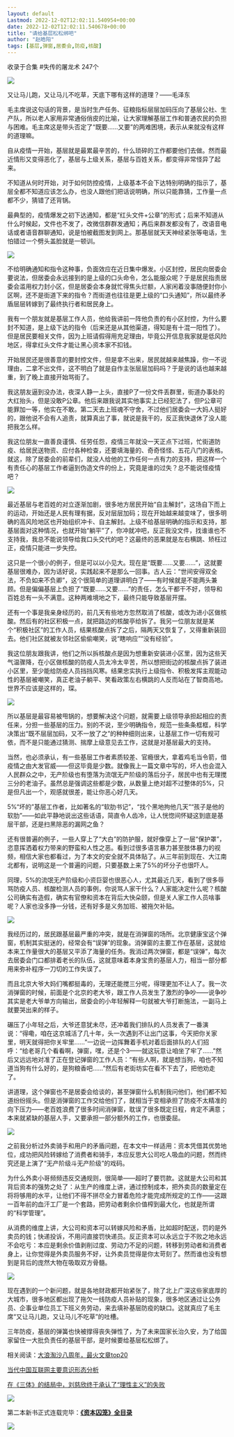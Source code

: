 ```yaml
---
layout: default
Lastmod: 2022-12-02T12:02:11.540954+00:00
date: 2022-12-02T12:02:11.540678+00:00
title: "请给基层松松绑吧"
author: "赵皓阳"
tags: [基层,弹窗,居委会,防疫,核酸]
---
```


收录于合集 #失传的屠龙术 247个

![](https://images.weserv.nl/?url=https%3A//mmbiz.qpic.cn/mmbiz_jpg/52ChNWeJuice3HBGjiaicQNueP8STSLTbnSkaaRvKtH9UM6soKJLWsdzklayCofuhZkwwEvQ54T3H3kJsmSBkfeLg/640%3Fwx_fmt%3Djpeg)

又让马儿跑，又让马儿不吃草，天底下哪有这样的道理？——毛泽东

毛主席说这句话的背景，是当时生产任务、征粮指标层层加码压向了基层公社、生产队，所以老人家用非常通俗俏皮的比喻，让大家理解基层工作和普通农民的负担与困难。毛主席这是带头否定了“既要……又要”的两难困境，表示从来就没有这样的道理嘛。

自从疫情一开始，基层就是最累最辛苦的，什么琐碎的工作都要他们去做。然而最近情形又变得恶化了，基层与上级关系，基层与百姓关系，都变得非常怪异了起来。

不知道从何时开始，对于如何防控疫情，上级基本不会下达特别明确的指示了，基层全都不知道应该怎么办，也没人跟他们把话说明确，所以只能靠猜，工作量一点都不少，猜错了还背锅。

最典型的，疫情爆发之初下达通知，都是“红头文件+公章”的形式；后来不知道从什么时候起，文件也不发了，改微信群群发通知；再后来群发都没有了，改语音电话或者语音群聊通知，说是怕被截图发到网上。那基层就天天神经紧张等电话，生怕错过一个劈头盖脸就是一顿训。

![](https://images.weserv.nl/?url=https%3A//mmbiz.qpic.cn/mmbiz_jpg/52ChNWeJuice3HBGjiaicQNueP8STSLTbnSBqJv7yvu58QP1nCOhzWUibFCXCKtLLSJ4UvZJrI62e23mvDsia119FBA/640%3Fwx_fmt%3Djpeg)

不给明确通知和指令这种事，负面效应在近日集中爆发。小区封控，居民向居委会要说法，但居委会永远接到的是上级的口头命令，怎么能服众呢？于是居民指责居委会滥用权力封小区，但是居委会本身就忙得焦头烂额，人家闲着没事随便封你小区啊，还不是街道下来的指令？而街道也往往是更上级的“口头通知”，所以最终矛盾层层转嫁到了最终执行者和居民身上。

我有一个朋友就是基层工作人员，他给我讲前一阵他负责的有小区封控，为什么要封不知道，是上级下达的指令（后来还是从其他渠道，得知是有十混一阳性了）。但是居民要相关文件，因为上班请假得用充足理由，毕竟公开信息我家就是低风险地区，得拿红头文件才能让黑心资本家不扣钱。

开始居民还是很善意的要封控文件，但是拿不出来，居民就越来越焦躁，你一不说理由，二拿不出文件，这不明白了就是自作主张层层加码吗？于是说的话也越来越重，到了晚上直接开始骂街了。  

我这朋友逼到没办法，夜深人静一上头，直接P了一份文件丢群里，街道办事处的大红抬头，但是没敢P公章。他后来跟我说其实他事实上已经犯法了，但P公章可能罪加一等，他实在不敢。第二天去上班魂不守舍，不过他们居委会一大妈人挺好的，跟他说不会有人追责，就算真出了事，就说是我干的，反正我快退休了没人能把我怎么样。

我这位朋友一直善良谨慎、任劳任怨，疫情三年就没一天正点下过班，忙街道防疫、给居民送物资、应付各种检查，还要填海量的、奇奇怪怪、五花八门的表格。就这，除了居委会的前辈们，就没人给他的工作任何一点有力的支持，把这样一个有责任心的基层工作者逼到伪造文件的份上，究竟是谁的过失？总不能说怪疫情吧？

![](https://images.weserv.nl/?url=https%3A//mmbiz.qpic.cn/mmbiz_png/52ChNWeJuice3HBGjiaicQNueP8STSLTbnSr2hAIRrllybkPnFUhoL09yibQ02sjxHDoX8ibibazgFEXhE0lR14kXPFw/640%3Fwx_fmt%3Dpng)

最近基层与老百姓的对立逐渐加剧，很多地方居民开始“自主解封”，这场自下而上的运动，开始还是人民有理有据，反对层层加码；现在开始越来越变味了，很多明确的高风险地区也开始组织冲卡、自主解封。上级不给基层明确的指示和支持，那基层面对这种情况，也就开始“躺平”了，你冲就冲吧，反正我没文件，找谁谁也不支持我，我总不能说领导给我口头交代的吧？这最终的恶果就是左右横跳、矫枉过正，疫情只能进一步失控。

这只是一个很小的例子，但是可以以小见大。现在是“既要……又要……”，这就要基层很难办，因为话好说，实践起来不是那么一回事。古人云：“世间安得双全法，不负如来不负卿”，这个很简单的道理讲明白了——有时候就是不能两头兼顾。但是偏偏基层上负担了“既要……又要……”的责任，怎么干都干不好，领导和百姓总有一头不满意。这种两难境地之下，最终只能导致基层开摆。

还有一个事是我亲身经历的，前几天有些地方忽然取消了核酸，或改为进小区做核酸。然后有的社区积极一点，就把路边的核酸亭给拆了。我另一位朋友就是某个“积极社区”的工作人员，结果核酸点拆了之后，隔两天又恢复了，又得重新装回去。他们社区就被友邻社区偷偷嘲笑，说“瞎响应”“没有经验”。

我这位朋友跟我讲，他们之所以拆核酸点是因为想重新安装进小区里，因为这些天气温骤降，在小区做核酸的防疫人员太冷太辛苦，所以想把街边的核酸点拆了装进小区里，至少能给防疫人员挡挡风寒。结果忠实执行上级指令、积极发挥主观能动性的基层被嘲笑，真正老油子躺平、笑看政策左右横跳的人反而站在了智商高地。世界不应该是这样的，琛。

![](https://images.weserv.nl/?url=https%3A//mmbiz.qpic.cn/mmbiz_png/52ChNWeJuice3HBGjiaicQNueP8STSLTbnS5icKzLJVjO1jsnW9H8g7dWos8pJgjOWXXPuT5yiaDHHFDlwDBlvkOvww/640%3Fwx_fmt%3Dpng)

所以基层是最容易被甩锅的，想要解决这个问题，就需要上级领导承担起相应的责任来，分担一些基层的压力。别的不说，至少明确指令，规范一些条条框框，科学决策出“既不层层加码，又不一放了之”的种种细则出来，让基层工作一切有规可依，而不是只能通过猜测、揣摩上级意见去工作，这就是对基层最大的支持。

当然，也必须承认，有一些基层工作者素质较差、官瘾很大，拿着鸡毛当令箭，借疫情之由大发官威——但这毕竟是少数。就像我上一篇文章中写的，坏人也会混入人民群众之中，无产阶级也有堕落为流氓无产阶级的落后分子，居民中也有无理搅三分的老油子。虽然总是强调这些都是少数，从数量上绝对超不过整体的5%，只是但凡出一个，观感就很差，能让你恶心好几天。

5%“坏的”基层工作者，比如著名的“软肋书记”，“找个黑地拘他几天”“孩子是他的软肋”——如此平静地说出这些话语，简直令人齿冷，让人恍惚间怀疑这到底是基层干部，还是扫黑除恶的漏网之鱼？

还有很普遍的例子，一些人穿上了“大白”的防护服，就好像穿上了一层“保护罩”，恣意挥洒着权力带来的野蛮和人性之恶。看到过很多语言暴力甚至肢体暴力的视频，相信大家也都看过，为了本文的安全就不具体贴了。从三年前到现在、大江南北都有，说明这是一个普遍的问题，只要基数上来了5%的坏分子也很吓人。

同理，5%的流氓无产阶级和小资巨婴也很恶心人，尤其最近几天，看到了很多辱骂防疫人员、核酸检测人员的事例，你说骂人家干什么？人家能决定什么呢？核酸公司确实有造假，确实有官僚和资本在背后大快朵颐，但是关人家工作人员啥事呢？人家也没多挣一分钱，还有好多是义务加班、被拖欠补贴。

![](https://images.weserv.nl/?url=https%3A//mmbiz.qpic.cn/mmbiz_png/52ChNWeJuice3HBGjiaicQNueP8STSLTbnSLwz5eOfIO6RxSPYomCjHNtDkFiaBOglsOibOtwIYq27akMNYxy04kXnQ/640%3Fwx_fmt%3Dpng)

我经历过的，居民跟基层最严重的冲突，就是在消弹窗的场所。北京健康宝这个弹窗，机制其实挺迷的，经常会有“误弹”的现象。消弹窗的主要工作在基层，这就给本来工作量很大的基层又平添了海量的任务。我消过两次弹窗，都是“误弹”，每次去居委会门口都排着老长的队伍，这就意味着本身宝贵的基层人力，相当一部分都用来弥补程序一刀切的工作失误了。

而且北京大爷大妈们嘴都挺毒的，无理还能搅三分呢，得理更加不让人了。我一次消弹窗的时候，前面是个北京的老大爷，跟工作人员发生了激烈的争吵——说争吵其实是老大爷单方向输出，居委会的小年轻解释一句就被大爷打断施法，一副马上就要哭出来的样子。

碾压了小年轻之后，大爷还意犹未尽，还冲着我们排队的人员发表了一番演说：“得嘞，咱在这京城活了几十年，头一次遇到不让出门这事，今天把你关家里，明天就得把你关牢里……”一边说一边挥舞着手机对着后面排队的人们招呼：“给老哥几个看看啊，弹窗，嘿，还是个3——就这玩意让咱坐了牢了……”然后又远远地对准了正在登记弹窗的工作人员：“有些人啊，就是想当狗，咱也不知道当狗有什么好的，是狗粮香吧……”然后有老街坊实在看不下去了，把他劝走了。

讲道理，这个弹窗也不是居委会给谈的，甚至弹窗什么机制我问他们，他们都不知道纷纷摇头。但是消弹窗的工作交给他们了，就相当于变相承担了防疫不太精准的向下压力——老百姓浪费了很多时间消弹窗，耽误了很多既定日程，肯定不满意；本来就紧缺的基层人手，又要承担一部分额外的工作，也很委屈。

![](https://images.weserv.nl/?url=https%3A//mmbiz.qpic.cn/mmbiz_jpg/52ChNWeJuice3HBGjiaicQNueP8STSLTbnSORwmEe1B5WEiaFbOXKtJU3N3qQjAUgicLjvkIOgGR6wwRpvlTjdBgkFA/640%3Fwx_fmt%3Djpeg)

之前我分析过外卖骑手和用户的矛盾问题，在本文中一样适用：资本凭借其优势地位，成功把风险转嫁给了消费者和骑手，本应反思大公司吃人吸血的问题，然而终究还是上演了“无产阶级斗无产阶级”的戏码。

为什么外卖小哥频频违反交通规则，很简单——超时了要罚款。这就是大公司和其背后资本的强势之处了：从生产的维度上讲，通过控制成本，把外卖员的数量定在将将够用的水平，让他们不得不拼尽全力冒着危险才能完成所规定的工作——这跟一百年前的血汗工厂是一个套路，把劳动者剩余价值榨到最大化，也就是所谓的“科学管理”。

从消费的维度上讲，大公司和资本可以转嫁风险和矛盾，比如超时配送，罚的是外卖员的钱；快递投诉，不用问直接罚快递员。反正资本可以永远立于不败之地永远不会吃亏：本应是剩余价值剥削过度、劳动力不足的问题，转移到劳动者和消费者身上，让你觉得是外卖员服务不好，让外卖员觉得是你太苛刻了。然而谁也没有想到是背后的庞然大物在吸取双方骨髓。

![](https://images.weserv.nl/?url=https%3A//mmbiz.qpic.cn/mmbiz_png/52ChNWeJuice3HBGjiaicQNueP8STSLTbnSf8icPEOsu8kVA6oV2S4jslZ35PlBpynVDgYiaJRID9qdXHtSaO3gC9Jg/640%3Fwx_fmt%3Dpng)

现在遇到的一个新问题，就是各地财政都开始紧张了，除了北上广深这些家底厚的大城市，很多地区都出现了拖欠一线防疫人员补贴的现象，很多地区通过让公务员、企事业单位员工下班义务劳动，来去填补基层防疫的缺口。这就真应了毛主席“又让马儿跑，又让马儿不吃草”的吐槽。

三年防疫，基层的弹簧也快被撑得丧失弹性了，为了未来国家长治久安，为了给国家留住一大批负责任的基层干部，是时候要给基层松松绑了。

相关阅读：[大浪淘沙八周年，最火文章top20](http://mp.weixin.qq.com/s?__biz=MjM5NzE2NTY0Ng==&mid=2650686485&idx=1&sn=2cba9f2d1065e8bbdf4350d533b15321&chksm=bed4cb3489a34222aa556e31ecb331f2cb50509585335c257af0308bf8ace4ec46446418ee0f&scene=21#wechat_redirect)

[当代中国互联网主要意识形态分析](http://mp.weixin.qq.com/s?__biz=MjM5NzE2NTY0Ng==&mid=2650686310&idx=1&sn=ca23785c1016c84d16c11f88671d7108&chksm=bed4cc4789a34551ca34cf1a64b3ec10e1dbc1c3b830703c8968b4adb131b03fa9def34b6486&scene=21#wechat_redirect)

[在《三体》的结局中，刘慈欣终于承认了“理性主义”的失败](http://mp.weixin.qq.com/s?__biz=MjM5NzE2NTY0Ng==&mid=2650685951&idx=1&sn=60e7c896d56ecbb93102be6f56b8e844&chksm=bed4cede89a347c8681ceb4a4f3c1ab5a78f421705f28efd9820bfc6fd6d69206d03a5d046b6&scene=21#wechat_redirect)

![](https://images.weserv.nl/?url=https%3A//mmbiz.qpic.cn/mmbiz/Q27ZT0wFibkO50tGqXibz3UPibrBL2zgrj8KWh9Jlte97R55IIibvmqTMtlQEdLtSIgIISeEp0VqReyobMTDFdz2OA/640%3Fwx_fmt%3Dpng%26wxfrom%3D5%26wx_lazy%3D1%26wx_co%3D1)

第二本新书正式连载完毕：[**《资本囚笼》全目录**](http://mp.weixin.qq.com/s?__biz=MjM5NzE2NTY0Ng==&mid=2650686559&idx=1&sn=cdcf1f127297df95a580a8617d576b2d&chksm=bed4cb7e89a342682616e38883a54e745fac2d2c24953f13b91bef7d2b027ac8b96ae35118b7&scene=21#wechat_redirect)

![](https://images.weserv.nl/?url=https%3A//mmbiz.qpic.cn/mmbiz_gif/52ChNWeJuicdIK3jdznKeaJo4eFwMH8fEFXeYA4N3vQZeDpfmI5m8icOdJ6R7zB7NeSIicVkYGpeicUwDpcOWx5OzQ/640%3Fwx_fmt%3Dgif%26wxfrom%3D5%26wx_lazy%3D1)

‍

